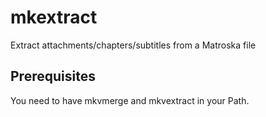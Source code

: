 # mkextract
Extract attachments/chapters/subtitles from a Matroska file

## Prerequisites
You need to have mkvmerge and mkvextract in your Path.

